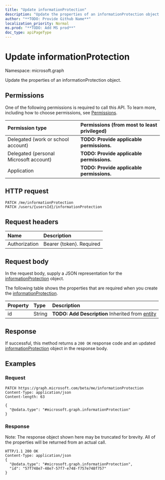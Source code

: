 ```yaml
---
title: "Update informationProtection"
description: "Update the properties of an informationProtection object."
author: "**TODO: Provide Github Name**"
localization_priority: Normal
ms.prod: "**TODO: Add MS prod**"
doc_type: apiPageType
---
```


# Update informationProtection

Namespace: microsoft.graph

Update the properties of an informationProtection object.

## Permissions
One of the following permissions is required to call this API. To learn more, including how to choose permissions, see [Permissions](/concepts/permissions-reference.md).

|Permission type|Permissions (from most to least privileged)|
|:---|:---|
|Delegated (work or school account)|**TODO: Provide applicable permissions.**|
|Delegated (personal Microsoft account)|**TODO: Provide applicable permissions.**|
|Application|**TODO: Provide applicable permissions.**|

## HTTP request
<!-- {
  "blockType": "ignored"
}
-->
``` http
PATCH /me/informationProtection
PATCH /users/{usersId}/informationProtection
```

## Request headers
|Name|Description|
|:---|:---|
|Authorization|Bearer {token}. Required|

## Request body
In the request body, supply a JSON representation for the [informationProtection](../resources/informationprotection.md) object.

The following table shows the properties that are required when you create the [informationProtection](../resources/informationprotection.md).

|Property|Type|Description|
|:---|:---|:---|
|id|String|**TODO: Add Description** Inherited from [entity](../resources/entity.md)|



## Response
If successful, this method returns a `200 OK` response code and an updated [informationProtection](../resources/informationprotection.md) object in the response body.

## Examples

### Request
<!-- {
  "blockType": "request",
  "name": "update_informationprotection"
}
-->
``` http
PATCH https://graph.microsoft.com/beta/me/informationProtection
Content-Type: application/json
Content-length: 63

{
  "@odata.type": "#microsoft.graph.informationProtection"
}
```

### Response
Note: The response object shown here may be truncated for brevity. All of the properties will be returned from an actual call.
<!-- {
  "blockType": "response",
  "truncated": true
}
-->
``` http
HTTP/1.1 200 OK
Content-Type: application/json
{
  "@odata.type": "#microsoft.graph.informationProtection",
  "id": "57f748e7-48e7-57f7-e748-f757e748f757"
}
```

